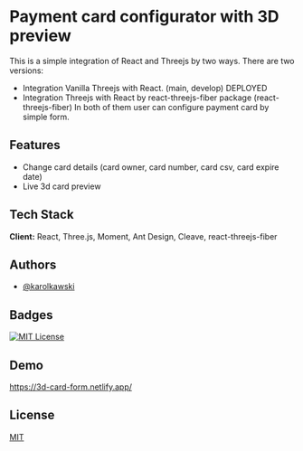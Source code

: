 # Payment card configurator with 3D preview

This is a simple integration of React and Threejs by two ways. There are two versions:

-   Integration Vanilla Threejs with React. (main, develop) DEPLOYED
-   Integration Threejs with React by react-threejs-fiber package (react-threejs-fiber) In both of them user can configure payment card by simple form.

## Features

-   Change card details (card owner, card number, card csv, card expire date)
-   Live 3d card preview

## Tech Stack

**Client:** React, Three.js, Moment, Ant Design, Cleave, react-threejs-fiber

## Authors

-   [@karolkawski](https://www.github.com/karolkawski)

## Badges

[![MIT License](https://img.shields.io/badge/License-MIT-green.svg)](https://choosealicense.com/licenses/mit/)

## Demo

https://3d-card-form.netlify.app/

## License

[MIT](https://choosealicense.com/licenses/mit/)

